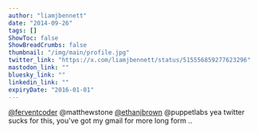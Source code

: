 ```yaml
---
author: "liamjbennett"
date: "2014-09-26"
tags: []
ShowToc: false
ShowBreadCrumbs: false
thumbnail: "/img/main/profile.jpg"
twitter_link: "https://x.com/liamjbennett/status/515556859277623296"
mastodon_link: ""
bluesky_link: ""
linkedin_link: ""
expiryDate: "2016-01-01"
---
```


[@ferventcoder](https://x.com/ferventcoder) @matthewstone [@ethanjbrown](https://x.com/ethanjbrown) @puppetlabs yea twitter sucks for this, you've got my gmail for more long form ..

